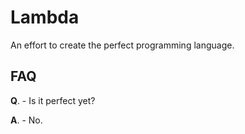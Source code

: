 # Lambda

An effort to create the perfect programming language.

## FAQ

**Q**. - Is it perfect yet?

**A**. - No.
